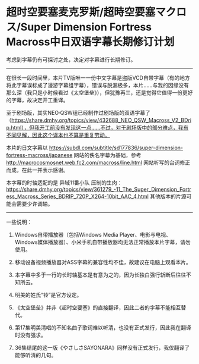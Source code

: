 # 超时空要塞麦克罗斯/超時空要塞マクロス/Super Dimension Fortress Macross中日双语字幕长期修订计划

考虑到字幕仍有可探讨之处，决定对字幕进行长期修订。

----

在很长一段时间里，本片TV版唯一一份中文字幕是盗版VCD自带字幕（有的地方将此字幕误标成了漫游字幕组字幕），错误与脱漏极多，本片……与我的因缘没有那么深（我只是小时候看过《太空堡垒》），但犹豫再三，还是觉得它值得一份更好的字幕，故决定开工重译。

至于剧场版，其实NEO·QSW组已经制作过剧场版的双语字幕了（https://share.dmhy.org/topics/view/432688_NEO_QSW_Macross_V2_BDrip.html），但我开工前没有发现这一点……不过，对于剧场版中的部分难点，我有不同见解，因此这个译本也不算是重复劳动。

本片的日文字幕以 https://subdl.com/subtitle/sd177836/super-dimension-fortress-macross/japanese 网站的佚名字幕为基础，参考 http://macrocosmosnet.web.fc2.com/macross/line.html 网站听写的台词修正而成，在此一并表示感谢。

本字幕的时轴适配的是 异域11番小队 压制的生肉：https://share.dmhy.org/topics/view/361279_-11_The_Super_Dimension_Fortress_Macross_Series_BDRIP_720P_X264-10bit_AAC_4.html 其他版本的片源可能会需要少许调轴。

________

一些说明：

1. Windows自带播放器（包括Windows Media Player、电影与电视、Windows媒体播放器）、小米手机自带播放器均无法正常播放本片字幕，请勿使用。

2. 移动设备视频播放器对ASS字幕的兼容性均不佳，故建议在电脑上观看本片。

3. 本字幕中多于一行的长时轴基本是有意为之的，因为长独白强行斩断后往往不知所云。

4. 明美的姓氏“铃”是官方设定。

5. 《太空堡垒》并非《超时空要塞》的直接翻译，因此二者的字幕不能相互替代。

6. 第17集明美清唱的不知名曲子歌词难以听清，也没有正式发行，因此我在翻译时没有强求。

7. 36集结尾的这一版《やさしさSAYONARA》同样没有正式发行，我仅翻译了能够听清的几句。
